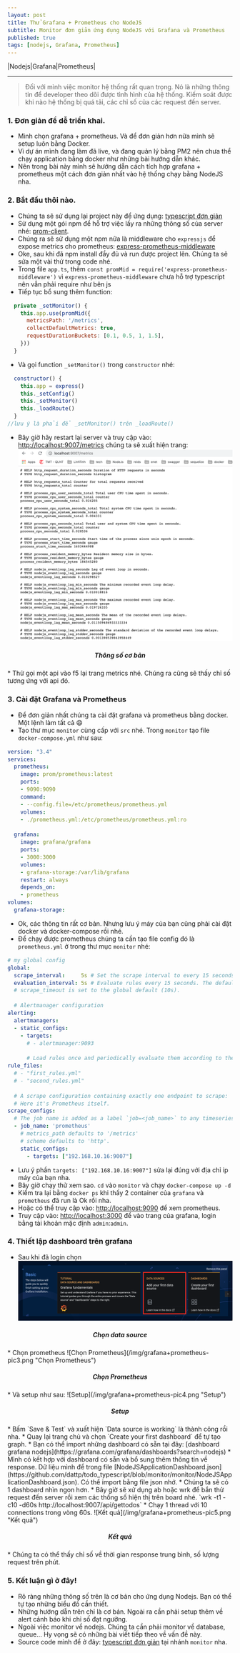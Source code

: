 ```yaml
---
layout: post
title: Thử Grafana + Prometheus cho NodeJS
subtitle: Monitor đơn giản ứng dụng NodeJS với Grafana và Prometheus
published: true
tags: [nodejs, Grafana, Prometheus]
---
```


|Nodejs|Grafana|Prometheus|

----------

> Đối với mình việc monitor hệ thống rất quan trọng. Nó là những thông tin để developer theo dõi được tình hình của hệ thống. Kiếm soát được khi nào hệ thống bị quá tải, các chỉ số của các request đến server.

### 1. Đơn giản để dễ triển khai.
* Mình chọn grafana + prometheus. Và để đơn giản hơn nữa mình sẽ setup luôn bằng Docker.
* Vì dự án mình đang làm đã live, và đang quản lý bằng PM2 nên chưa thể chạy application bằng docker như những bài hướng dẫn khác.
* Nên trong bài này mình sẽ hướng dẫn cách tích hợp grafana + prometheus một cách đơn giản nhất vào hệ thống chạy bằng NodeJS nha.

### 2. Bắt đầu thôi nào.
* Chúng ta sẽ sử dụng lại project này để ứng dụng: [typescript đơn giản](https://github.com/dattp/todo_typescript)
* Sử dụng một gói npm để hỗ trợ việc lấy ra những thông số của server nhé: [prom-client](https://www.npmjs.com/package/prom-client).
* Chúng ra sẽ sử dụng một npm nữa là middleware cho `expressjs` để expose metrics cho prometheus: [express-prometheus-middleware
](https://www.npmjs.com/package/express-prometheus-middleware)
* Oke, sau khi đã npm install đầy đủ và run được project lên. Chúng ta sẽ sửa một vài thứ trong code nhé.
* Trong file `app.ts`, thêm  `const promMid = require('express-prometheus-middleware')` vì `express-prometheus-middleware`  chưa hỗ trợ typescript nên vẫn phải require như bên js
* Tiếp tục bổ sung thêm function:
```js
  private _setMonitor() {
    this.app.use(promMid({
      metricsPath: '/metrics',
      collectDefaultMetrics: true,
      requestDurationBuckets: [0.1, 0.5, 1, 1.5],
    }))
  }
```

* Và gọi function `_setMonitor()` trong `constructor` nhé:
```js
  constructor() {
    this.app = express()
    this._setConfig()
    this._setMonitor()
    this._loadRoute()
  }
//lưu ý là phải để _setMonitor() trên _loadRoute()
```
* Bây giờ hãy restart lại server và truy cập vào: <http://localhost:9007/metrics> chúng ta sẽ xuất hiện trang:
![Thông số của server](/img/grafana+prometheus-pic1.png "Thông số server")
<h5 style="text-align: center;">Thông số cơ bản</h5>
* Thử gọi một api <http://localhost:9007/api/gettodos> vào f5 lại trang metrics nhé. Chúng ra cũng sẽ thấy chỉ số tương ứng với api đó.

### 3. Cài đặt Grafana và Prometheus
* Để đơn giản nhất chúng ta cài đặt grafana và prometheus bằng docker. Một lệnh làm tất cả 😄
* Tạo thư mục `monitor` cùng cấp với `src` nhé. Trong `monitor` tạo file `docker-compose.yml` như sau: 

```yaml
version: "3.4"
services:
  prometheus:
    image: prom/prometheus:latest
    ports:
    - 9090:9090
    command:
    - --config.file=/etc/prometheus/prometheus.yml
    volumes:
    - ./prometheus.yml:/etc/prometheus/prometheus.yml:ro

  grafana:
    image: grafana/grafana
    ports:
    - 3000:3000
    volumes:
    - grafana-storage:/var/lib/grafana
    restart: always
    depends_on:
    - prometheus
volumes:
  grafana-storage:
```
* Ok, các thông tin rất cơ bản. Nhưng lưu ý máy của bạn cũng phải cài đặt docker và docker-compose rồi nhé.
* Để chạy được prometheus chúng ta cần tạo file config đó là `prometheus.yml` ở trong thư mục `monitor` nhé:

```yaml
# my global config
global:
  scrape_interval:     5s # Set the scrape interval to every 15 seconds. Default is every 1 minute.
  evaluation_interval: 5s # Evaluate rules every 15 seconds. The default is every 1 minute.
  # scrape_timeout is set to the global default (10s).

  # Alertmanager configuration
alerting:
  alertmanagers:
  - static_configs:
    - targets:
      # - alertmanager:9093

      # Load rules once and periodically evaluate them according to the global 'evaluation_interval'.
rule_files:
  # - "first_rules.yml"
  # - "second_rules.yml"

  # A scrape configuration containing exactly one endpoint to scrape:
  # Here it's Prometheus itself.
scrape_configs:
  # The job name is added as a label `job=<job_name>` to any timeseries scraped from this config.
  - job_name: 'prometheus'
    # metrics_path defaults to '/metrics'
    # scheme defaults to 'http'.
    static_configs:
      - targets: ["192.168.10.16:9007"]
```
* Lưu ý phần `targets: ["192.168.10.16:9007"]` sửa lại đúng với địa chỉ ip máy của bạn nha.
* Bây giờ chạy thử xem sao. `cd` vào `monitor` và chạy `docker-compose up -d `
* Kiểm tra lại bằng `docker ps` khi thấy 2 container của `grafana` và `prometheus` đã run là Ok rồi nha.
* Hoặc có thể truy cập vào: <http://localhost:9090> để xem prometheus.
* Truy cập vào: <http://localhost:3000> để vào trang của grafana, login bằng tài khoản mặc định `admin`:`admin`.

### 4. Thiết lập dashboard trên grafana
* Sau khi đã login chọn 
![Chọn source](/img/grafana+prometheus-pic2.png "Chọn source")
<h5 style="text-align: center;">Chọn data source</h5>
* Chọn prometheus
![Chọn Prometheus](/img/grafana+prometheus-pic3.png "Chọn Prometheus")
<h5 style="text-align: center;">Chọn Prometheus</h5>
* Và setup như sau:
![Setup](/img/grafana+prometheus-pic4.png "Setup")
<h5 style="text-align: center;">Setup</h5>
* Bấm `Save & Test` và xuất hiện `Data source is working` là thành công rồi nha.
* Quay lại trang chủ và chọn `Create your first dashboard` để tự tạo graph.
* Bạn có thể import những dashboard có sẵn tại đây: [dashboard grafana nodejs](https://grafana.com/grafana/dashboards?search=nodejs)
* Mình có kết hợp với dashboard có sẵn và bổ sung thêm thông tin về response. Dữ liệu mình để trong file [NodeJSApplicationDashboard.json](https://github.com/dattp/todo_typescript/blob/monitor/monitor/NodeJSApplicationDashboard.json). Có thể import bằng file json nhớ.
* Chúng ta sẽ có 1 dashboard nhìn ngon hơn.
* Bây giờ sẽ xử dụng ab hoặc wrk để bắn thử request đến server rồi xem các thống số hiện thị trên board nhé.
`wrk -t1 -c10 -d60s http://localhost:9007/api/gettodos`
* Chạy 1 thread với 10 connections trong vòng 60s.
![Kết quả](/img/grafana+prometheus-pic5.png "Kết quả")
<h5 style="text-align: center;">Kết quả</h5>
* Chúng ta có thể thấy chỉ số về thời gian response trung bình, số lượng request trên phút.

### 5. Kết luận gì ở đây!
* Rõ ràng những thông số trên là cơ bản cho ứng dụng Nodejs. Bạn có thể tự tạo  những biểu đồ cần thiết.
* Những hướng dẫn trên chỉ là cơ bản. Ngoài ra cần phải setup thêm về alert cảnh báo khi chỉ số đạt ngưỡng.
* Ngoài việc monitor về nodejs. Chúng ta cần phải monitor về database, queue... Hy vọng sẽ có những bài viết tiếp theo về vấn đề này.
* Source code mình để ở đây:  [typescript đơn giản](https://github.com/dattp/todo_typescript) tại nhánh `monitor` nha.
